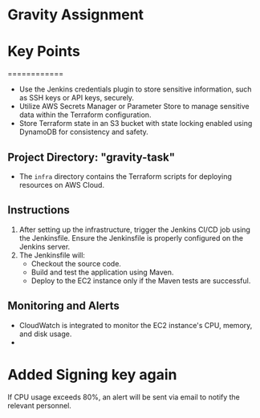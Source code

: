 # Gravity Assignment

# Key Points
============

* Use the Jenkins credentials plugin to store sensitive information, such as SSH keys or API keys, securely.
* Utilize AWS Secrets Manager or Parameter Store to manage sensitive data within the Terraform configuration.
* Store Terraform state in an S3 bucket with state locking enabled using DynamoDB for consistency and safety.

## Project Directory: "gravity-task"

* The `infra` directory contains the Terraform scripts for deploying resources on AWS Cloud.

## Instructions

1. After setting up the infrastructure, trigger the Jenkins CI/CD job using the Jenkinsfile. Ensure the Jenkinsfile is properly configured on the Jenkins server.
2. The Jenkinsfile will:
   * Checkout the source code.
   * Build and test the application using Maven.
   * Deploy to the EC2 instance only if the Maven tests are successful.

## Monitoring and Alerts

* CloudWatch is integrated to monitor the EC2 instance's CPU, memory, and disk usage.
* 
# Added Signing key again
If CPU usage exceeds 80%, an alert will be sent via email to notify the relevant personnel.
